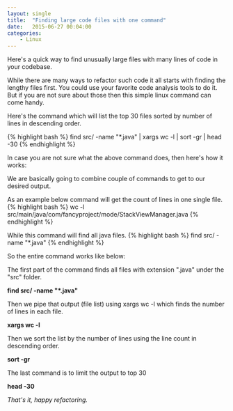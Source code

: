 ```yaml
---
layout: single
title:  "Finding large code files with one command"
date:   2015-06-27 00:04:00
categories: 
    - Linux
---
```


Here's a quick way to find unusually large files with many lines of code in your codebase.

While there are many ways to refactor such code it all starts with finding the lengthy files first.
You could use your favorite code analysis tools to do it. But if you are not sure about those then this simple linux command can come handy.

Here's the command which will list the top 30 files sorted by number of lines in descending order.

{% highlight bash %}
find src/ -name "*.java" | xargs wc -l | sort -gr | head -30
{% endhighlight %}

In case you are not sure what the above command does, then here's how it works:

We are basically going to combine couple of commands to get to our desired output.

As an example below command will get the count of lines in one single file.
{% highlight bash %}
wc -l src/main/java/com/fancyproject/mode/StackViewManager.java
{% endhighlight %}


While this command will find all java files.
{% highlight bash %}
find src/ -name "*.java"
{% endhighlight %}

So the entire command works like below:

The first part of the command finds all files with extension ".java" under the "src" folder.

**find src/ -name "*.java"**

Then we pipe that output (file list) using xargs wc -l which finds the number of lines in each file.

**xargs wc -l**

Then we sort the list by the number of lines using the line count in descending order.

**sort -gr**

The last command is to limit the output to top 30

**head -30**

*That's it, happy refactoring.*
